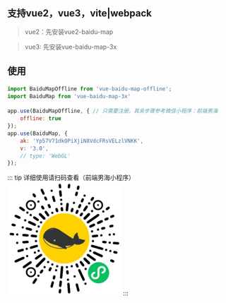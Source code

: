 ## 支持vue2，vue3，vite|webpack

> vue2：先安装vue2-baidu-map

> vue3: 先安装vue-baidu-map-3x

## 使用
```js
import BaiduMapOffline from 'vue-baidu-map-offline';
import BaiduMap from 'vue-baidu-map-3x'

app.use(BaiduMapOffline, { // 只需要注册，其余步骤参考微信小程序：前端男海
    offline: true
});
app.use(BaiduMap, {
    ak: 'Yp57V71dkOPiXjiN8VdcFRsVELzlVNKK',
    v: '3.0',
    // type: 'WebGL'
});

```

::: tip 详细使用请扫码查看（前端男海小程序）
![前端男海小程序](../image/fe-sea-mini.jpg)
:::